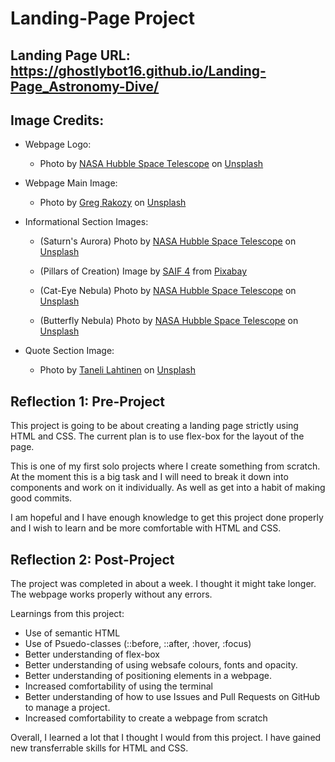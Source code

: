 # **Landing-Page Project**

## Landing Page URL: https://ghostlybot16.github.io/Landing-Page_Astronomy-Dive/

## Image Credits:
- Webpage Logo:
    - Photo by <a href="https://unsplash.com/@hubblespacetelescope?utm_content=creditCopyText&utm_medium=referral&utm_source=unsplash">NASA Hubble Space Telescope</a> on <a href="https://unsplash.com/photos/a-very-large-blue-ring-in-the-middle-of-the-sky-O2vBAR4uPzA?utm_content=creditCopyText&utm_medium=referral&utm_source=unsplash">Unsplash</a>


- Webpage Main Image:  
    - Photo by <a href="https://unsplash.com/@grakozy?utm_content=creditCopyText&utm_medium=referral&utm_source=unsplash">Greg Rakozy</a> on <a href="https://unsplash.com/photos/silhouette-photography-of-person-oMpAz-DN-9I?utm_content=creditCopyText&utm_medium=referral&utm_source=unsplash">Unsplash</a>

- Informational Section Images: 
    - (Saturn's Aurora) Photo by <a href="https://unsplash.com/@hubblespacetelescope?utm_content=creditCopyText&utm_medium=referral&utm_source=unsplash">NASA Hubble Space Telescope</a> on <a href="https://unsplash.com/photos/an-artists-impression-of-a-red-ring-around-saturn-VBPtLQ7ROvQ?utm_content=creditCopyText&utm_medium=referral&utm_source=unsplash">Unsplash</a>

    - (Pillars of Creation) 
    Image by <a href="https://pixabay.com/users/saif_sr4-14798291/?utm_source=link-attribution&utm_medium=referral&utm_campaign=image&utm_content=7537780">SAIF 4</a> from <a href="https://pixabay.com//?utm_source=link-attribution&utm_medium=referral&utm_campaign=image&utm_content=7537780">Pixabay</a>

    - (Cat-Eye Nebula) Photo by <a href="https://unsplash.com/@hubblespacetelescope?utm_content=creditCopyText&utm_medium=referral&utm_source=unsplash">NASA Hubble Space Telescope</a> on <a href="https://unsplash.com/photos/a-blue-and-white-object-in-the-middle-of-a-black-background-vO9I5nAis0M?utm_content=creditCopyText&utm_medium=referral&utm_source=unsplash">Unsplash</a>
    - (Butterfly Nebula) Photo by <a href="https://unsplash.com/@hubblespacetelescope?utm_content=creditCopyText&utm_medium=referral&utm_source=unsplash">NASA Hubble Space Telescope</a> on <a href="https://unsplash.com/photos/a-butterfly-shaped-object-in-the-middle-of-a-star-filled-sky-yT8e1h1NrjY?utm_content=creditCopyText&utm_medium=referral&utm_source=unsplash">Unsplash</a>

- Quote Section Image:
    - Photo by <a href="https://unsplash.com/@tanelah?utm_content=creditCopyText&utm_medium=referral&utm_source=unsplash">Taneli Lahtinen</a> on <a href="https://unsplash.com/photos/silhouette-of-person-3G8p__Lv8iM?utm_content=creditCopyText&utm_medium=referral&utm_source=unsplash">Unsplash</a>
  
  
  
## Reflection 1: Pre-Project
This project is going to be about creating a landing page strictly using HTML and CSS. The current plan is to use flex-box for the layout of the page. 

This is one of my first solo projects where I create something from scratch. At the moment this is a big task and I will need to break it down into components and work on it individually. As well as get into a habit of making good commits. 

I am hopeful and I have enough knowledge to get this project done properly and I wish to learn and be more comfortable with HTML and CSS. 

## Reflection 2: Post-Project
The project was completed in about a week. I thought it might take longer. The webpage works properly without any errors. 

Learnings from this project: 
- Use of semantic HTML
- Use of Psuedo-classes (::before, ::after, :hover, :focus)
- Better understanding of flex-box 
- Better understanding of using websafe colours, fonts and opacity.
- Better understanding of positioning elements in a webpage.
- Increased comfortability of using the terminal 
- Better understanding of how to use Issues and Pull Requests on GitHub to manage a project.
- Increased comfortability to create a webpage from scratch

Overall, I learned a lot that I thought I would from this project. I have gained new transferrable skills for HTML and CSS.
